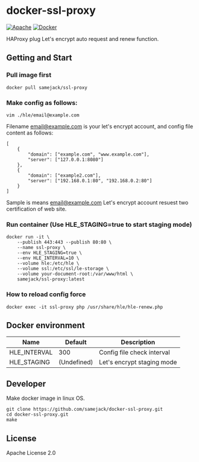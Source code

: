 # docker-ssl-proxy
[![Apache](https://img.shields.io/badge/license-APACHE-blue.svg)](http://www.apache.org/licenses/LICENSE-2.0)
[![Docker](https://img.shields.io/docker/build/samejack/ssl-proxy.svg)](https://hub.docker.com/r/samejack/ssl-proxy)

HAProxy plug Let's encrypt auto request and renew function.

## Getting and Start
### Pull image first
```
docker pull samejack/ssl-proxy
```
### Make config as follows:
```
vim ./hle/email@example.com
```
Filename email@example.com is your let's encrypt account, and config file content as follows:
```
[
    {
        "domain": ["example.com", "www.example.com"],
        "server": ["127.0.0.1:8080"]
    },
    {
        "domain": ["example2.com"],
        "server": ["192.168.0.1:80", "192.168.0.2:80"]
    }
]
```
Sample is means email@example.com Let's encrypt account resuest two certification of web site.

### Run container (Use HLE_STAGING=true to start staging mode)
```
docker run -it \
    --publish 443:443 --publish 80:80 \
    --name ssl-proxy \
    --env HLE_STAGING=true \
    --env HLE_INTERVAL=10 \
    --volume hle:/etc/hle \
    --volume ssl:/etc/ssl/le-storage \
    --volume your-document-root:/var/www/html \
    samejack/ssl-proxy:latest
```

### How to reload config force
```
docker exec -it ssl-proxy php /usr/share/hle/hle-renew.php
```

## Docker environment
Name  |Default|Description|
------|------|------|
HLE_INTERVAL|300|Config file check interval|
HLE_STAGING|(Undefined)|Let's encrypt staging mode|

## Developer
Make docker image in linux OS.
```
git clone https://github.com/samejack/docker-ssl-proxy.git
cd docker-ssl-proxy.git
make
```

## License
Apache License 2.0
